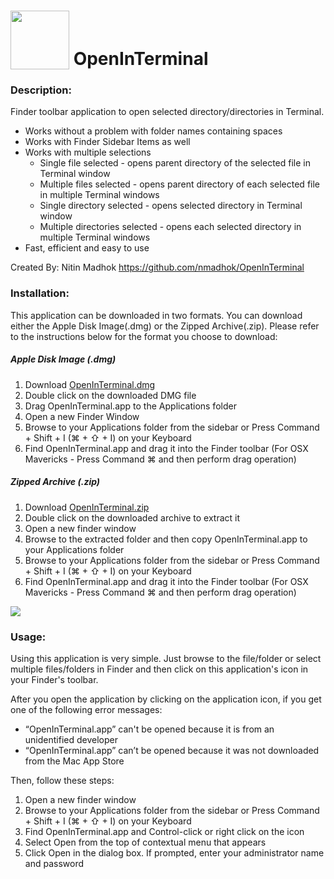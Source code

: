 <img src="https://raw.github.com/nmadhok/OpenInTerminal/master/.images/Icon.png" height="94px" width="94px" valign="bottom"/> OpenInTerminal
==============

### Description:
Finder toolbar application to open selected directory/directories in Terminal.
 * Works without a problem with folder names containing spaces
 * Works with Finder Sidebar Items as well
 * Works with multiple selections
   * Single file selected - opens parent directory of the selected file in Terminal window
   * Multiple files selected - opens parent directory of each selected file in multiple Terminal windows
   * Single directory selected - opens selected directory in Terminal window
   * Multiple directories selected - opens each selected directory in multiple Terminal windows
 * Fast, efficient and easy to use

Created By: Nitin Madhok
https://github.com/nmadhok/OpenInTerminal

### Installation: 
This application can be downloaded in two formats. You can download either the Apple Disk Image(.dmg) or the Zipped Archive(.zip). Please refer to the instructions below for the format you choose to download:

##### Apple Disk Image (.dmg)
 1. Download [OpenInTerminal.dmg](https://github.com/nmadhok/OpenInTerminal/releases/latest)
 2. Double click on the downloaded DMG file
 3. Drag OpenInTerminal.app to the Applications folder
 4. Open a new Finder Window
 5. Browse to your Applications folder from the sidebar or Press Command + Shift + I (⌘ + ⇧ + I) on your Keyboard
 6. Find OpenInTerminal.app and drag it into the Finder toolbar (For OSX Mavericks - Press Command ⌘ and then perform drag operation)

##### Zipped Archive (.zip)
 1. Download [OpenInTerminal.zip](https://github.com/nmadhok/OpenInTerminal/releases/latest)
 2. Double click on the downloaded archive to extract it
 3. Open a new finder window 
 4. Browse to the extracted folder and then copy OpenInTerminal.app to your Applications folder
 5. Browse to your Applications folder from the sidebar or Press Command + Shift + I (⌘ + ⇧ + I) on your Keyboard
 6. Find OpenInTerminal.app and drag it into the Finder toolbar (For OSX Mavericks - Press Command ⌘ and then perform drag operation)

<img src="https://raw.github.com/nmadhok/OpenInTerminal/master/.images/add-to-finder-toolbar.gif"/>

### Usage:
Using this application is very simple. Just browse to the file/folder or select multiple files/folders in Finder and then click on this application's icon in your Finder's toolbar. 

After you open the application by clicking on the application icon, if you get one of the following error messages:
 * “OpenInTerminal.app” can't be opened because it is from an unidentified developer
 * “OpenInTerminal.app” can’t be opened because it was not downloaded from the Mac App Store

Then, follow these steps:
 1. Open a new finder window 
 2. Browse to your Applications folder from the sidebar or Press Command + Shift + I (⌘ + ⇧ + I) on your Keyboard
 3. Find OpenInTerminal.app and Control-click or right click on the icon
 4. Select Open from the top of contextual menu that appears
 5. Click Open in the dialog box. If prompted, enter your administrator name and password
